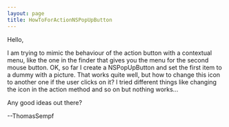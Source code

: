 ```yaml
---
layout: page
title: HowToForActionNSPopUpButton
---
```


Hello,

I am trying to mimic the behaviour of the action button with a contextual menu, like the one in the finder that gives you the menu for the second mouse button. OK, so far I create a NSPopUpButton and set the first item to a dummy with a picture. That works quite well, but how to change this icon to another one if the user clicks on it? I tried different things like changing the icon in the action method and so on but nothing works...

Any good ideas out there?

--ThomasSempf

